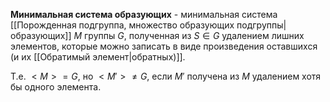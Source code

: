 **Минимальная система образующих** - минимальная система [[Порожденная подгруппа, множество образующих подгруппы|образующих]] $M$ группы $G$, полученная из $S \in G$ удалением лишних элементов, которые можно записать в виде произведения оставшихся (и их [[Обратимый элемент|обратных)]].

Т.е. $<M>=G$, но $<M'> \neq G$, если $M'$ получена из $M$ удалением хотя бы одного элемента.